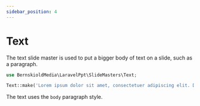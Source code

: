 ```yaml
---
sidebar_position: 4
---
```


# Text

The text slide master is used to put a bigger body of text on a slide, such as a paragraph.

```php
use BernskioldMedia\LaravelPpt\SlideMasters\Text;

Text::make('Lorem ipsum dolor sit amet, consectetuer adipiscing elit. Donec odio. Quisque volutpat mattis eros. Nullam malesuada erat ut turpis. Suspendisse urna nibh, viverra non, semper suscipit, posuere a, pede.');
```

The text uses the `body` paragraph style.
